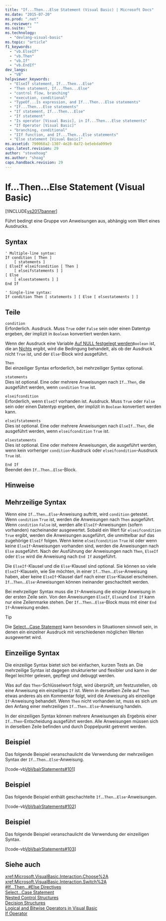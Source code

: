 ```yaml
---
title: "If...Then...Else Statement (Visual Basic) | Microsoft Docs"
ms.date: "2015-07-20"
ms.prod: ".net"
ms.reviewer: ""
ms.suite: ""
ms.technology: 
  - "devlang-visual-basic"
ms.topic: "article"
f1_keywords: 
  - "vb.ElseIf"
  - "vb.Then"
  - "vb.If"
  - "vb.EndIf"
dev_langs: 
  - "VB"
helpviewer_keywords: 
  - "ElseIf statement, If...Then...Else"
  - "Then statement, If...Then...Else"
  - "control flow, branching"
  - "execution, conditional"
  - "TypeOf...Is expression, and If...Then...Else statements"
  - "If...Then...Else statements"
  - "If statement, If...Then...Else"
  - "If statement"
  - "Is operator [Visual Basic], in If...Then...Else statements"
  - "If Operator [Visual Basic]"
  - "branching, conditional"
  - "IIf function, and If...Then...Else statements"
  - "Else statement [Visual Basic]"
ms.assetid: 790068a2-1307-4e28-8a72-be5ebda099e9
caps.latest.revision: 29
author: "stevehoag"
ms.author: "shoag"
caps.handback.revision: 29
---
```

# If...Then...Else Statement (Visual Basic)
[!INCLUDE[vs2017banner](~/includes/vs2017banner.md)]

Führt bedingt eine Gruppe von Anweisungen aus, abhängig vom Wert eines Ausdrucks.  
  
## Syntax  
  
```  
' Multiple-line syntax:  
If condition [ Then ]  
    [ statements ]  
[ ElseIf elseifcondition [ Then ]  
    [ elseifstatements ] ]  
[ Else  
    [ elsestatements ] ]  
End If  
  
' Single-line syntax:  
If condition Then [ statements ] [ Else [ elsestatements ] ]  
```  
  
## Teile  
 `condition`  
 Erforderlich.  Ausdruck.  Muss `True` oder `False` sein oder einen Datentyp ergeben, der implizit in `Boolean` konvertiert werden kann.  
  
 Wenn der Ausdruck eine Variable [Auf NULL festgelegt werden](../../../visual-basic/programming-guide/language-features/data-types/nullable-value-types.md)`Boolean` ist, die an [Nichts](../../../visual-basic/language-reference/nothing.md) ergibt, wird die Bedingung behandelt, als ob der Ausdruck nicht `True` ist, und der `Else`\-Block wird ausgeführt.  
  
 `Then`  
 Bei einzeiliger Syntax erforderlich, bei mehrzeiliger Syntax optional.  
  
 `statements`  
 Dies ist optional.  Eine oder mehrere Anweisungen nach `If`...`Then`, die ausgeführt werden, wenn `condition` `True` ist.  
  
 `elseifcondition`  
 Erforderlich, wenn `ElseIf` vorhanden ist.  Ausdruck.  Muss `True` oder `False` sein oder einen Datentyp ergeben, der implizit in `Boolean` konvertiert werden kann.  
  
 `elseifstatements`  
 Dies ist optional.  Eine oder mehrere Anweisungen nach `ElseIf`...`Then`, die ausgeführt werden, wenn `elseifcondition` `True` ist.  
  
 `elsestatements`  
 Dies ist optional.  Eine oder mehrere Anweisungen, die ausgeführt werden, wenn kein vorheriger `condition`\-Ausdruck oder `elseifcondition`\-Ausdruck `True` ist.  
  
 `End If`  
 Beendet den `If`...`Then`...`Else`\-Block.  
  
## Hinweise  
  
## Mehrzeilige Syntax  
 Wenn eine `If`...`Then`...`Else`\-Anweisung auftritt, wird `condition` getestet.  Wenn `condition` `True` ist, werden die Anweisungen nach `Then` ausgeführt.  Wenn `condition` `False` ist, werden alle `ElseIf`\-Anweisungen \(sofern vorhanden\) nacheinander ausgewertet.  Sobald ein Wert für `elseifcondition` `True` ergibt, werden die Anweisungen ausgeführt, die unmittelbar auf das zugehörige `ElseIf` folgen.  Wenn keine `elseifcondition` `True` ist oder wenn keine `ElseIf`\-Anweisungen vorhanden sind, werden die Anweisungen nach `Else` ausgeführt.  Nach der Ausführung der Anweisungen nach `Then`, `ElseIf` oder `Else` wird die Anweisung nach `End If` ausgeführt.  
  
 Die `ElseIf`\-Klausel und die `Else`\-Klausel sind optional.  Sie können so viele `ElseIf`\-Klauseln, wie Sie möchten, in einer `If`...`Then`...`Else`\-Anweisung haben, aber keine `ElseIf`\-Klausel darf nach einer `Else`\-Klausel erscheinen.  `If`...`Then`...`Else`\-Anweisungen können ineinander geschachtelt werden.  
  
 Bei mehrzeiliger Syntax muss die `If`\-Anweisung die einzige Anweisung in der ersten Zeile sein.  Von den Anweisungen `ElseIf`, `Else`und `End If` kann nur eine Zeilenmarke stehen.  Der `If`...`Then`...`Else`\-Block muss mit einer `End If`\-Anweisung enden.  
  
> [!TIP]
>  Die [Select...Case Statement](../../../visual-basic/language-reference/statements/select-case-statement.md) kann besonders in Situationen sinnvoll sein, in denen ein einzelner Ausdruck mit verschiedenen möglichen Werten ausgewertet wird.  
  
## Einzeilige Syntax  
 Die einzeilige Syntax bietet sich bei einfachen, kurzen Tests an.  Die mehrzeilige Syntax ist dagegen strukturierter und flexibler und kann in der Regel leichter gelesen, gepflegt und debuggt werden.  
  
 Was auf das `Then`\-Schlüsselwort folgt, wird überprüft, um festzustellen, ob eine Anweisung ein einzeiliges `If` ist.  Wenn in derselben Zeile auf `Then` etwas anderes als ein Kommentar folgt, wird die Anweisung als einzeilige `If`\-Anweisung behandelt.  Wenn `Then` nicht vorhanden ist, muss es sich um den Anfang einer mehrzeiligen `If`...`Then`...`Else`\-Anweisung handeln.  
  
 In der einzeiligen Syntax können mehrere Anweisungen als Ergebnis einer `If`...`Then`\-Entscheidung ausgeführt werden.  Alle Anweisungen müssen sich in derselben Zeile befinden und durch Doppelpunkt getrennt werden.  
  
## Beispiel  
 Das folgende Beispiel veranschaulicht die Verwendung der mehrzeiligen Syntax der `If`...`Then`...`Else`\-Anweisung.  
  
 [!code-vb[VbVbalrStatements#101](../../../visual-basic/language-reference/error-messages/codesnippet/VisualBasic/if-then-else-statement_1.vb)]  
  
## Beispiel  
 Das folgende Beispiel enthält geschachtelte `If`...`Then`...`Else`\-Anweisungen.  
  
 [!code-vb[VbVbalrStatements#102](../../../visual-basic/language-reference/error-messages/codesnippet/VisualBasic/if-then-else-statement_2.vb)]  
  
## Beispiel  
 Das folgende Beispiel veranschaulicht die Verwendung der einzeiligen Syntax.  
  
 [!code-vb[VbVbalrStatements#103](../../../visual-basic/language-reference/error-messages/codesnippet/VisualBasic/if-then-else-statement_3.vb)]  
  
## Siehe auch  
 <xref:Microsoft.VisualBasic.Interaction.Choose%2A>   
 <xref:Microsoft.VisualBasic.Interaction.Switch%2A>   
 [\#If...Then...\#Else Directives](../../../visual-basic/language-reference/directives/if-then-else-directives.md)   
 [Select...Case Statement](../../../visual-basic/language-reference/statements/select-case-statement.md)   
 [Nested Control Structures](../../../visual-basic/programming-guide/language-features/control-flow/nested-control-structures.md)   
 [Decision Structures](../../../visual-basic/programming-guide/language-features/control-flow/decision-structures.md)   
 [Logical and Bitwise Operators in Visual Basic](../../../visual-basic/programming-guide/language-features/operators-and-expressions/logical-and-bitwise-operators.md)   
 [If Operator](../../../visual-basic/language-reference/operators/if-operator.md)